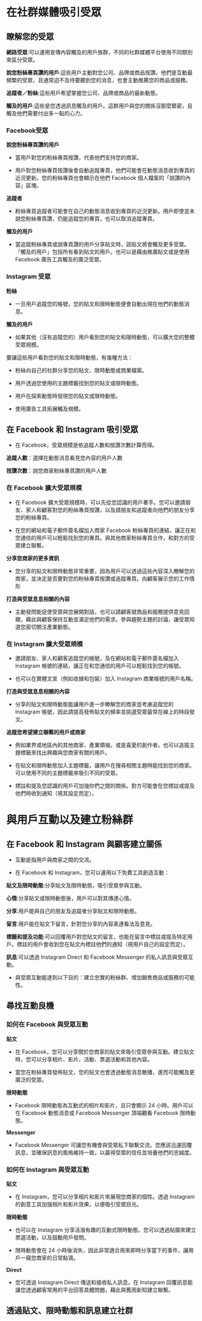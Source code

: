 # 在社群媒體吸引受眾

## 瞭解您的受眾

**網路受眾**:可以運用宣傳內容觸及的用戶族群，不同的社群媒體平台使用不同類別來區分受眾。

**說您粉絲專頁讚的用戶**:這些用戶主動對您公司、品牌或商品按讚。他們是互動最頻繁的受眾，且通常迫不及待要聽到您的消息，也會主動推薦您的商品或服務。

**追蹤者／粉絲**:這些用戶希望掌握您公司、品牌或商品的最新動態。

**觸及的用戶**:這些是您透過訊息觸及的用戶。這群用戶與您的關係沒那麼緊密，且觸及他們需要付出多一點的心力。

### Facebook受眾

**說您粉絲專頁讚的用戶**

* 當用戶對您的粉絲專頁按讚，代表他們支持您的商家。

* 用戶對您粉絲專頁按讚後會自動追蹤專頁，他們可能會在動態消息收到專頁的近況更新。您的粉絲專頁也會顯示在他們 Facebook 個人檔案的「說讚的內容」區塊。

**追蹤者**

* 粉絲專頁追蹤者可能會在自己的動態消息收到專頁的近況更新。用戶即使並未說您粉絲專頁讚，仍能追蹤您的專頁，也可以取消追蹤專頁。

**觸及的用戶**

* 當追蹤粉絲專頁或說專頁讚的用戶分享貼文時，該貼文將會觸及更多受眾。「觸及的用戶」包括所有看到貼文的用戶。也可以是藉由推廣貼文或是使用 Facebook 廣告工具觸及的廣泛受眾。

### Instagram 受眾

**粉絲**

* 一旦用戶追蹤您的帳號，您的貼文和限時動態便會自動出現在他們的動態消息。

**觸及的用戶**

* 如果其他（沒有追蹤您的）用戶看到您的貼文和限時動態，可以擴大您的整體受眾規模。

要讓這些用戶看到您的貼文和限時動態，有幾種方法：

* 粉絲向自己的社群分享您的貼文、限時動態或商業檔案。

* 用戶透過您使用的主題標籤找到您的貼文或限時動態。

* 用戶在探索動態時發現您的貼文或限時動態。

* 使用廣告工具拓展觸及規模。

## 在 Facebook 和 Instagram 吸引受眾

* 在 Facebook，受眾規模是依追蹤人數和按讚次數計算而得。

**追蹤人數**：選擇在動態消息看見您內容的用戶人數

**按讚次數**：說您商家粉絲專頁讚的用戶人數

### 在 Facebook 擴大受眾規模

* 在 Facebook 擴大受眾規模時，可以先從您認識的用戶著手。您可以邀請朋友、家人和顧客對您的粉絲專頁按讚，以及請朋友和追蹤者向他們的朋友分享您的粉絲專頁。

* 在您的網站和電子郵件簽名檔加入商家 Facebook 粉絲專頁的連結，讓正在和您通信的用戶可以輕鬆找到您的專頁。與其他商家粉絲專頁合作，和對方的受眾建立聯繫。

**分享您商家的更多資訊**

* 您分享的貼文和限時動態非常重要，因為用戶可以透過這些內容深入瞭解您的商家，並決定是否要對您的粉絲專頁按讚或追蹤專頁。向顧客展示您的工作情形

**打造與受眾息息相關的內容**

* 主動發問能促使受眾與您展開對話，也可以請顧客就商品和服務提供意見回饋，藉此與顧客保持互動並滿足他們的需求。參與趨勢主題的討論，讓受眾知道您密切關注產業動態。

### 在 Instagram 擴大受眾規模

* 邀請朋友、家人和顧客追蹤您的帳號，及在網站和電子郵件簽名檔加入 Instagram 帳號的連結，讓正在和您通信的用戶可以輕鬆找到您的帳號。

* 也可以在實體文宣（例如收據和包裝）加入 Instagram 商業帳號的用戶名稱。

**打造與受眾息息相關的內容**

* 分享的貼文和限時動態能讓用戶進一步瞭解您的商家並考慮追蹤您的 Instagram 帳號，因此請提高發佈貼文的頻率並挑選受眾最常在線上的時段發文。

**追蹤您希望建立聯繫的用戶或商家**

* 例如業界或地區內的其他商家、產業領袖，或是喜愛的創作者。也可以追蹤主題標籤來找出興趣與您商家有關的用戶。

* 在貼文和限時動態加入主題標籤，讓用戶在搜尋相關主題時能找到您的商家。可以使用不同的主題標籤來吸引不同的受眾。

* 標註和提及您認識的用戶可加強你們之間的關係。對方可能會在您標註或提及他們時收到通知（視其設定而定）。

# 與用戶互動以及建立粉絲群

## 在 Facebook 和 Instagram 與顧客建立關係

* 互動是指用戶與商家之間的交流。

* 在 Facebook 和 Instagram，您可以運用以下免費工具創造互動：

**貼文及限時動態**:分享貼文及限時動態，吸引受眾參與互動。

**心情**:分享貼文或限時動態後，用戶可以對其傳達心情。

**分享**:用戶能與自己的朋友及追蹤者分享貼文和限時動態。

**留言**:用戶能在貼文下留言，針對您分享的內容表達看法及意見。

**標籤和提及功能**:可以回覆用戶對您貼文的留言，也能在留言中標註或提及特定用戶。標註的用戶會收到您在貼文內標註他們的通知（視用戶自己的設定而定）。

**訊息**:可以透過 Instagram Direct 和 Facebook Messenger 的私人訊息與受眾互動。

* 與受眾互動能達到以下目的：建立忠實的粉絲群、增加銷售商品或服務的可能性。

## 尋找互動良機

### 如何在 Facebook 與受眾互動

**貼文**

* 在 Facebook，您可以分享關於您商家的貼文來吸引受眾參與互動。建立貼文時，您可以分享相片、影片、活動、票選活動和其他內容。

* 當您在粉絲專頁發佈貼文，您的貼文也會透過動態消息散播，進而可能觸及更廣泛的受眾。

**限時動態**

* Facebook 限時動態為互動式的相片和影片，且只會顯示 24 小時。用戶可以在 Facebook 動態消息或 Facebook Messenger 頂端觀看 Facebook 限時動態。

**Messenger**

* Facebook Messenger 可讓您有機會與受眾私下聯繫交流。您應該迅速回覆訊息，並確保訊息的風格維持一致，以贏得受眾的信任並培養他們的忠誠度。

### 如何在 Instagram 與受眾互動

**貼文**

* 在 Instagram，您可以分享相片和影片來展現您商家的個性。透過 Instagram 的創意工具加強相片和影片效果，以便吸引受眾目光。

**限時動態**

* 也可以在 Instagram 分享活潑有趣的互動式限時動態。您可以透過貼圖來建立票選活動，以及鼓勵用戶發問。

* 限時動態會在 24 小時後消失，因此非常適合用來即時分享當下的事件，讓用戶一窺您商家的日常點滴。

**Direct**

* 您可透過 Instagram Direct 傳送和接收私人訊息。在 Instagram 回覆訊息能讓您透過顧客常用的平台回答具體問題，藉此與舊雨新知建立聯繫。

## 透過貼文、限時動態和訊息建立社群




